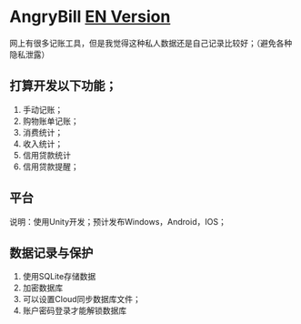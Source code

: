# AngryBill     [EN Version](README-CN.md)
网上有很多记账工具，但是我觉得这种私人数据还是自己记录比较好；（避免各种隐私泄露）

## 打算开发以下功能；
1. 手动记账；
2. 购物账单记账；
3. 消费统计；
4. 收入统计；
5. 信用贷款统计
6. 信用贷款提醒；

## 平台
说明：使用Unity开发；预计发布Windows，Android，IOS；

## 数据记录与保护
1. 使用SQLite存储数据
2. 加密数据库
3. 可以设置Cloud同步数据库文件；
4. 账户密码登录才能解锁数据库
